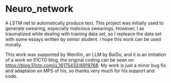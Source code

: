 # Neuro_network
A LSTM net to automatically produce text. This project was initially used to generate swearing, especially malicious swearings. However, I as traumatized while dealing with training data set, so I repleace the data set with some essays written by senior student. I hope this work can be used morally.

This work was supported by WenXin, an LLM by BaiDu, and it is an imitation of a work on 51CTO blog, the original coding can be seen on https://blog.51cto.com/u_16175432/6919768. My work is just a minor bug fix and adaptaion on MPS of his, so thanks very much for his support and code.
